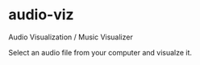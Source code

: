 # audio-viz
Audio Visualization / Music Visualizer 

Select an audio file from your computer and visualze it.
